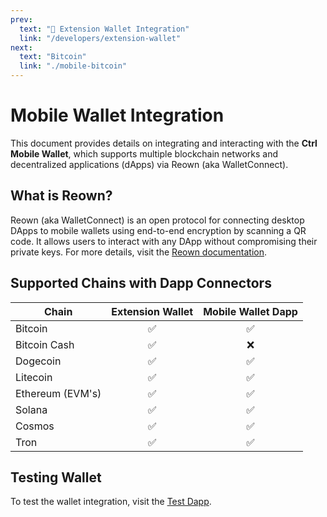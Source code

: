 ```yaml
---
prev:
  text: "🔹 Extension Wallet Integration"
  link: "/developers/extension-wallet"
next:
  text: "Bitcoin"
  link: "./mobile-bitcoin"
---
```


# Mobile Wallet Integration

This document provides details on integrating and interacting with the **Ctrl Mobile Wallet**, which supports multiple blockchain networks and decentralized applications (dApps) via Reown (aka WalletConnect).

## What is Reown?
Reown (aka WalletConnect) is an open protocol for connecting desktop DApps to mobile wallets using end-to-end encryption by scanning a QR code. It allows users to interact with any DApp without compromising their private keys. For more details, visit the [Reown documentation](https://reown.com/).

## Supported Chains with Dapp Connectors

| Chain            | Extension Wallet | Mobile Wallet Dapp            |
|------------------|:----------------:|:-----------------------------:|
| Bitcoin          | ✅               | ✅                            |
| Bitcoin Cash     | ✅               | ❌                            |
| Dogecoin         | ✅               | ✅                            |
| Litecoin         | ✅               | ✅                            |
| Ethereum (EVM's) | ✅               | ✅                            |
| Solana           | ✅               | ✅                            |
| Cosmos           | ✅               | ✅                            |
| Tron             | ✅               | ✅                            |

## Testing Wallet

To test the wallet integration, visit the [Test Dapp](https://react-app.walletconnect.com).